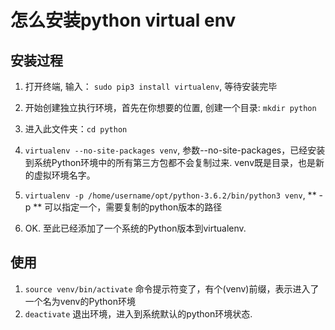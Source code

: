# 怎么安装python virtual env
## 安装过程
1. 打开终端, 输入： `sudo pip3 install virtualenv`,  等待安装完毕

2. 开始创建独立执行环境，首先在你想要的位置, 创建一个目录: `mkdir python`

3. 进入此文件夹：`cd python`

4. `virtualenv --no-site-packages venv`, 参数--no-site-packages，已经安装到系统Python环境中的所有第三方包都不会复制过来.  venv既是目录，也是新的虚拟环境名字。

5. `virtualenv -p /home/username/opt/python-3.6.2/bin/python3 venv`, ** -p **  可以指定一个，需要复制的python版本的路径

6. OK. 至此已经添加了一个系统的Python版本到virtualenv. 

## 使用
1.  `source venv/bin/activate` 命令提示符变了，有个(venv)前缀，表示进入了一个名为venv的Python环境
2.   `deactivate` 退出环境，进入到系统默认的python环境状态.
